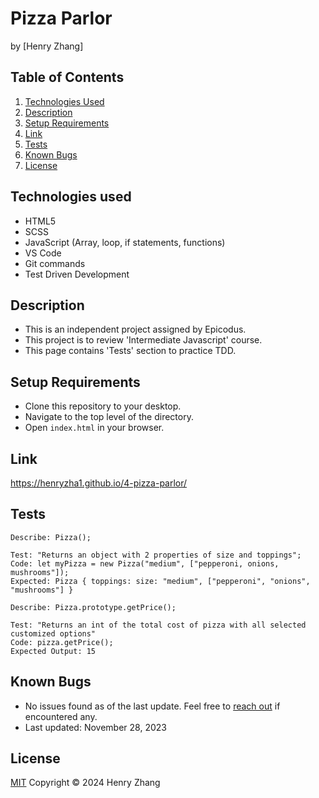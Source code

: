 # Pizza Parlor
by [Henry Zhang]

## Table of Contents

1. [Technologies Used](#technologies-used)
2. [Description](#description)
3. [Setup Requirements](#setup-requirements)
4. [Link](#link)
5. [Tests](#tests)
6. [Known Bugs](#known-bugs)
7. [License](#license)

## Technologies used
- HTML5
- SCSS
- JavaScript (Array, loop, if statements, functions)
- VS Code
- Git commands
- Test Driven Development

## Description
- This is an independent project assigned by Epicodus. 
- This project is to review 'Intermediate Javascript' course. 
- This page contains 'Tests' section to practice TDD. 

## Setup Requirements
* Clone this repository to your desktop.
* Navigate to the top level of the directory. 
* Open `index.html` in your browser. 

## Link
https://henryzha1.github.io/4-pizza-parlor/

## Tests
```
Describe: Pizza();  
 
Test: "Returns an object with 2 properties of size and toppings";  
Code: let myPizza = new Pizza("medium", ["pepperoni, onions, mushrooms"]);
Expected: Pizza { toppings: size: "medium", ["pepperoni", "onions", "mushrooms"] }

Describe: Pizza.prototype.getPrice();

Test: "Returns an int of the total cost of pizza with all selected customized options"
Code: pizza.getPrice();
Expected Output: 15 
```
## Known Bugs
- No issues found as of the last update. Feel free to [reach out](mailto:henz51111@gmail.com) if encountered any.
- Last updated: November 28, 2023

## License
[MIT](/LICENSE.txt)
Copyright © 2024 Henry Zhang